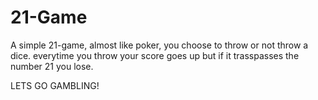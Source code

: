 # 21-Game

A simple 21-game, almost like poker, you choose to throw or not throw a dice.
everytime you throw your score goes up but if it trasspasses the number 21 you lose.

LETS GO GAMBLING!
